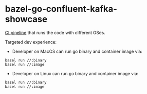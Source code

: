 # bazel-go-confluent-kafka-showcase

[CI pipeline](https://github.com/slamdev/bazel-go-confluent-kafka-showcase/actions/workflows/build.yaml) that runs the code with different OSes.

Targeted dev experience:

- Developer on MacOS can run go binary and container image via:

```shell
bazel run //:binary
bazel run //:image
```

- Developer on Linux can run go binary and container image via:

```shell
bazel run //:binary
bazel run //:image
```

